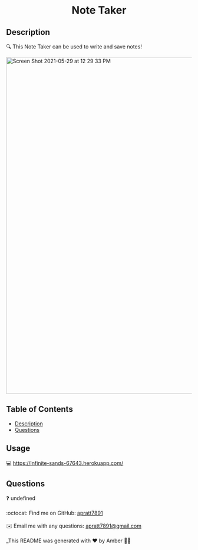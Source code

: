 <h1 align="center">Note Taker</h1>
  

## Description
🔍 This Note Taker can be used to write and save notes!



<img width="912" alt="Screen Shot 2021-05-29 at 12 29 33 PM" src="https://user-images.githubusercontent.com/78624822/120081210-a5319d00-c079-11eb-8e5a-ceee29a438ee.png">

## Table of Contents
- [Description](#description)
- [Questions](#questions)
## Usage

💻 <a href="https://infinite-sands-67643.herokuapp.com/" alt="Heroku"></a>
https://infinite-sands-67643.herokuapp.com/


## Questions
❓ undefined<br />
<br />
:octocat: Find me on GitHub: [apratt7891](https://github.com/apratt7891)<br />
<br />
✉️ Email me with any questions: apratt7891@gmail.com<br /><br />
_This README was generated with ❤️ by Amber 👩‍💻